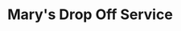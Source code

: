 ---
title: "Mary's Drop Off Service"
url: /cottage-grove/marys-drop-off-service/
shop: Wäscherei
---